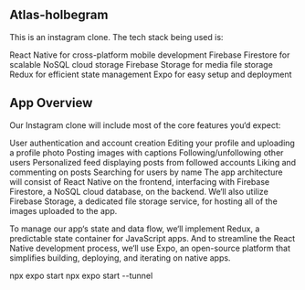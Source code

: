 ## Atlas-holbegram

This is an instagram clone. The tech stack being used is:

React Native for cross-platform mobile development
Firebase Firestore for scalable NoSQL cloud storage
Firebase Storage for media file storage
Redux for efficient state management
Expo for easy setup and deployment

## App Overview

Our Instagram clone will include most of the core features you‘d expect:

User authentication and account creation
Editing your profile and uploading a profile photo
Posting images with captions
Following/unfollowing other users
Personalized feed displaying posts from followed accounts
Liking and commenting on posts
Searching for users by name
The app architecture will consist of React Native on the frontend, interfacing with Firebase Firestore, a NoSQL cloud database, on the backend. We‘ll also utilize Firebase Storage, a dedicated file storage service, for hosting all of the images uploaded to the app.

To manage our app‘s state and data flow, we‘ll implement Redux, a predictable state container for JavaScript apps. And to streamline the React Native development process, we‘ll use Expo, an open-source platform that simplifies building, deploying, and iterating on native apps.

npx expo start
npx expo start --tunnel